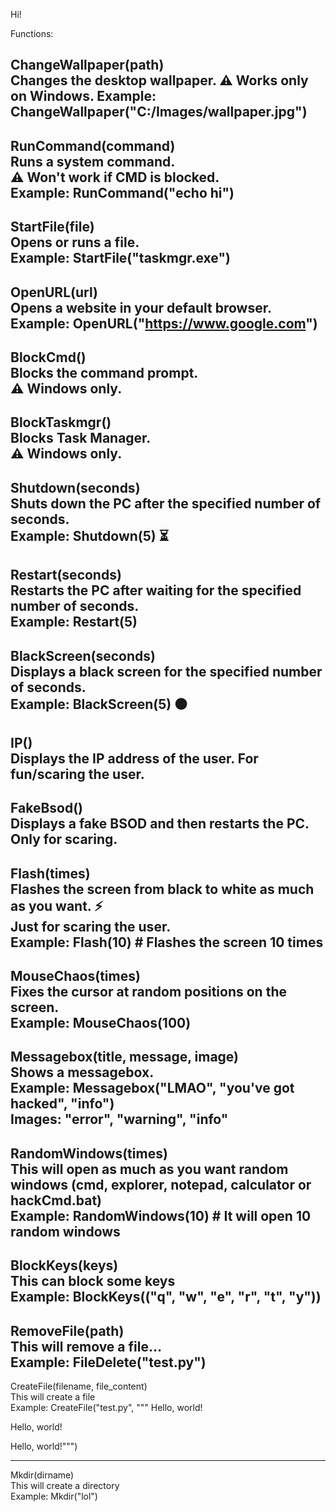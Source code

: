 Hi!

Functions:

ChangeWallpaper(path)\
Changes the desktop wallpaper.
⚠️ Works only on Windows.
Example: ChangeWallpaper("C:/Images/wallpaper.jpg")
-------------------------------------------

RunCommand(command)\
Runs a system command.\
⚠️ Won't work if CMD is blocked.\
Example: RunCommand("echo hi")
------------------
StartFile(file)\
Opens or runs a file.\
Example: StartFile("taskmgr.exe")
------------
OpenURL(url)\
Opens a website in your default browser.\
Example: OpenURL("https://www.google.com")
----------
BlockCmd()\
Blocks the command prompt.\
⚠️ Windows only.
-------------
BlockTaskmgr()\
Blocks Task Manager.\
⚠️ Windows only.
-----
Shutdown(seconds)\
Shuts down the PC after the specified number of seconds.\
Example: Shutdown(5) ⏳
-----
Restart(seconds)\
Restarts the PC after waiting for the specified number of seconds.\
Example: Restart(5) 
---
BlackScreen(seconds)\
Displays a black screen for the specified number of seconds.\
Example: BlackScreen(5) ⚫
----
IP()\
Displays the IP address of the user. For fun/scaring the user. 
----
FakeBsod()\
Displays a fake BSOD and then restarts the PC. Only for scaring. 
-----
Flash(times)\
Flashes the screen from black to white as much as you want. ⚡\
Just for scaring the user.\
Example: Flash(10) # Flashes the screen 10 times
----
MouseChaos(times)\
Fixes the cursor at random positions on the screen.\
Example: MouseChaos(100) 
-----
Messagebox(title, message, image)\
Shows a messagebox.\
Example: Messagebox("LMAO", "you've got hacked", "info")\
Images: "error", "warning", "info"
----
RandomWindows(times)\
This will open as much as you want random windows (cmd, explorer, notepad, calculator or hackCmd.bat)\
Example: RandomWindows(10) # It will open 10 random windows
----
BlockKeys(keys)\
This can block some keys\
Example: BlockKeys(("q", "w", "e", "r", "t", "y"))
----
RemoveFile(path)\
This will remove a file...\
Example: FileDelete("test.py")
-----
CreateFile(filename, file_content)\
This will create a file\
Example: CreateFile("test.py", """
Hello, world!

Hello, world!

Hello, world!""")

---
Mkdir(dirname)\
This will create a directory\
Example: Mkdir("lol")
